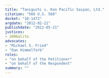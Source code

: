 ```yaml
---
title: "Taniguchi v. Kan Pacific Saipan, Ltd."
citation: "566 U.S. 560"
docket: "10-1472"
argdate: "2012-02-21"
publishdate: "2012-05-21"
justices:
- 2006alito
advocates:
- "Michael S. Fried"
- "Dan Himmelfarb"
roles:
- "on behalf of the Petitioner"
- "on behalf of the Respondent"
summary: ""
---
```


